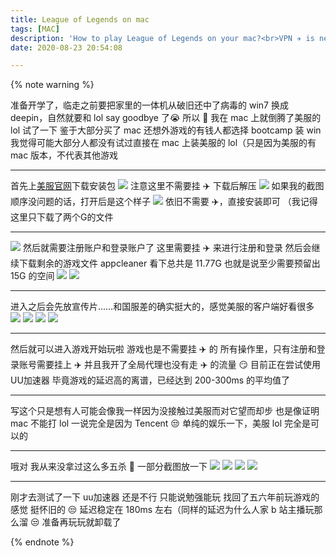 ```yaml
---
title: League of Legends on mac
tags: [MAC]
description: 'How to play League of Legends on your mac?<br>VPN ✈️ is needed'
date: 2020-08-23 20:54:08

---
```


{% note warning %}

准备开学了，临走之前要把家里的一体机从破旧还中了病毒的 win7 换成 deepin，自然就要和 lol say goodbye 了😭
所以 🤣
我在 mac 上就倒腾了美服的 lol 试了一下
鉴于大部分买了 mac 还想外游戏的有钱人都选择 bootcamp 装 win
我觉得可能大部分人都没有试过直接在 mac 上装美服的 lol（只是因为美服的有 mac 版本，不代表其他游戏

---

首先上[美服官网](https://na.leagueoflegends.com/en-us/)下载安装包
![](https://i.loli.net/2020/08/28/ILsDkOgyJRWZzeV.png)
注意这里不需要挂 ✈️
下载后解压
![](https://i.loli.net/2020/08/28/TmSLErxtKbNI5ia.png)
如果我的截图顺序没问题的话，打开后是这个样子
![](https://i.loli.net/2020/08/28/A7PRNIgLanrthMl.png)
依旧不需要 ✈️，直接安装即可
（我记得这里只下载了两个G的文件

---

![](https://i.loli.net/2020/08/28/PdIm1oqDEJWgVAZ.png)
然后就需要注册账户和登录账户了
这里需要挂 ✈️ 来进行注册和登录
然后会继续下载剩余的游戏文件
appcleaner 看下总共是 11.77G
也就是说至少需要预留出 15G 的空间
![](https://i.loli.net/2020/08/28/XyV7Rshvb24orPx.png)
![](https://i.loli.net/2020/08/28/ZJ1mItLYsyzq3Hx.png)

---

进入之后会先放宣传片……和国服差的确实挺大的，感觉美服的客户端好看很多
![](https://i.loli.net/2020/08/28/vdGVhLqf1FRukN2.png)
![](https://i.loli.net/2020/08/28/FsqkHhavPojtgdy.png)
![](https://i.loli.net/2020/08/28/cbyvgutBxomY9Gw.png)
![](https://i.loli.net/2020/08/28/4wh9A8Pur2oVbHM.png)

---

然后就可以进入游戏开始玩啦
游戏也是不需要挂 ✈️ 的
所有操作里，只有注册和登录账号需要挂上 ✈️
并且我开了全局代理也没有走 ✈️ 的流量 😏
目前正在尝试使用 UU加速器
毕竟游戏的延迟高的离谱，已经达到 200-300ms 的平均值了

---

写这个只是想有人可能会像我一样因为没接触过美服而对它望而却步
也是像证明 mac 不能打 lol 一说完全是因为 Tencent 😒
单纯的娱乐一下，美服 lol 完全是可以的

---

哦对
我从来没拿过这么多五杀 🤣
一部分截图放一下
![](https://i.loli.net/2020/08/28/DJPzUnbsqToZ31H.png)
![](https://i.loli.net/2020/08/28/5McR9UkxXV68bTL.png)
![](https://i.loli.net/2020/08/28/AU49cJRp1gbWemr.png)
![](https://i.loli.net/2020/08/28/2sfgbjWVnA8HNtQ.png)

---

刚才去测试了一下 uu加速器
还是不行
只能说勉强能玩
找回了五六年前玩游戏的感觉
挺怀旧的 😒
延迟稳定在 180ms 左右（同样的延迟为什么人家 b 站主播玩那么溜 😒
准备再玩玩就卸载了

{% endnote %}

